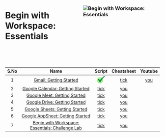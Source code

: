 [youtube]: /assets/yt.png
[cross]: /assets/cross.jpg
[tick]: /assets/tick.jpg

### <img src="https://cdn.qwiklabs.com/ftZ5995WEhd6cF%2BEbjAVeqjKRiZswKm%2BrxO1hSuz82U%3D" alt="Begin with Workspace: Essentials" title="Begin with Workspace: Essentials" align="right" height="180" width="250"/>

# Begin with Workspace: Essentials

<br>
<br>
<br>


| S.No | Name | Script | Cheatsheet | Youtube |
| :--: | :---: | :------: | :--------: | :------: |
| 1 | [Gmail: Getting Started](https://www.cloudskillsboost.google/focuses/5825?parent=catalog) | [![tick][tick]]() | [tick]() | [you]() |
| 2 | [Google Calendar: Getting Started](https://www.cloudskillsboost.google/focuses/5826?parent=catalog) | [tick]() | [you]() |
| 3 | [Google Meet: Getting Started](https://www.cloudskillsboost.google/focuses/5831?parent=catalog) | [tick]() | [you]() |
| 4 | [Google Drive: Getting Started](https://www.cloudskillsboost.google/focuses/5827?parent=catalog) | [tick]() | [you]() |
| 5 | [Google Sheets: Getting Started](https://www.cloudskillsboost.google/focuses/5828?parent=catalog) | [tick]() | [you]() |
| 6 | [Google AppSheet: Getting Started](https://www.cloudskillsboost.google/focuses/19041?parent=catalog) | [tick]() | [you]() |
| 7 | [Begin with Workspace: Essentials: Challenge Lab](https://www.cloudskillsboost.google/focuses/39167?parent=catalog) | [tick]() | [you]() |